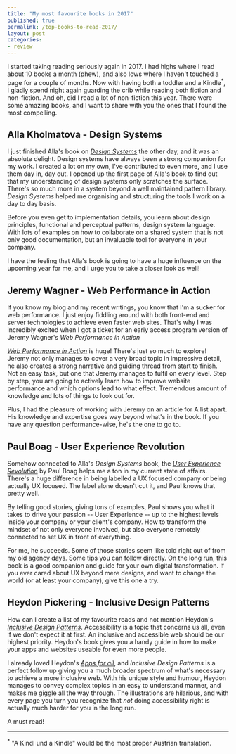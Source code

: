 ```yaml
---
title: "My most favourite books in 2017"
published: true
permalink: /top-books-to-read-2017/
layout: post
categories:
- review
---
```


I started taking reading seriously again in 2017. I had highs where I read about 10 books a month (phew), and also lows where I haven't touched a page for a couple of months. Now with having both a toddler and a Kindle<sup>*</sup>, I gladly spend night again guarding the crib while reading both fiction and non-fiction. And oh, did I read a lot of non-fiction this year. There were some amazing books, and I want to share with you the ones that I found the most compelling.

## Alla Kholmatova - Design Systems

I just finished Alla's book on <em>[Design Systems](http://designsystemsbook.com/)</em> the other day, and it was an absolute delight. Design systems have always been a strong companion for my work. I created a lot on my own, I've contributed to even more, and I use them day in, day out. I opened up the first page of Alla's book to find out that my understanding of design systems only scratches the surface. There's so much more in a system beyond a well maintained pattern library. <em>Design Systems</em> helped me organising and structuring the tools I work on a day to day basis.

Before you even get to implementation details, you learn about design principles, functional and perceptual patterns, design system language. With lots of examples on how to collaborate on a shared system that is not only good documentation, but an invaluable tool for everyone in your company.

I have the feeling that Alla's book is going to have a huge influence on the upcoming year for me, and I urge you to take a closer look as well!

## Jeremy Wagner - Web Performance in Action

If you know my blog and my recent writings, you know that I'm a sucker for web performance. I just enjoy fiddling around with both front-end and server technologies to achieve even faster web sites. That's why I was incredibly excited when I got a ticket for an early access program version of Jeremy Wagner's <em>Web Performance in Action</em>

<em>[Web Performance in Action](https://www.manning.com/books/web-performance-in-action)</em> is huge! There's just so much to explore! Jeremy not only manages to cover a very broad topic in impressive detail, he also creates a strong narrative and guiding thread from start to finish. Not an easy task, but one that Jeremy manages to fulfil on every level. Step by step, you are going to actively learn how to improve website performance and which options lead to what effect. Tremendous amount of knowledge and lots of things to look out for.

Plus, I had the pleasure of working with Jeremy on an article for A list apart. His knowledge and expertise goes way beyond what's in the book. If you have any question performance-wise, he's the one to go to.

## Paul Boag - User Experience Revolution

Somehow connected to Alla's <em>Design Systems</em> book, the <em>[User Experience Revolution](https://boagworld.com/books/user-experience-revolution/)</em> by Paul Boag helps me a ton in my current state of affairs. There's a huge difference in being labelled a UX focused company or being actually UX focused. The label alone doesn't cut it, and Paul knows that pretty well. 

By telling good stories, giving tons of examples, Paul shows you what it takes to drive your passion -- User Experience -- up to the highest levels inside your company or your client's company. How to transform the mindset of not only everyone involved, but also everyone remotely connected to set UX in front of everything.

For me, he succeeds. Some of those stories seem like told right out of from my old agency days. Some tips you can follow directly. On the long run, this book is a good companion and guide for your own digital transformation. If you ever cared about UX beyond mere designs, and want to change the world (or at least your company), give this one a try.

## Heydon Pickering - Inclusive Design Patterns

How can I create a list of my favourite reads and not mention Heydon's <em>[Inclusive Design Patterns](https://www.smashingmagazine.com/printed-books/inclusive-front-end-design-patterns/)</em>. Accessibility is a topic that concerns us all, even if we don't expect it at first. An inclusive and accessible web should be our highest priority. Heydon's book gives you a handy guide in how to make your apps and websites useable for even more people.

I already loved Heydon's <em>[Apps for all](https://www.smashingmagazine.com/ebooks/apps-for-all-coding-accessible-web-applications/)</em>, and <em>Inclusive Design Patterns</em> is a perfect follow up giving you a much broader spectrum of what's necessary to achieve a more inclusive web. With his unique style and humour, Heydon manages to convey complex topics in an easy to understand manner, and makes me giggle all the way through. The illustrations are hilarious, and with every page you turn you recognize that <em>not</em> doing accessibility right is actually much harder for you in the long run.

A must read!


---
<sup>*</sup> <span lang="de">"A Kindl und a Kindle"</span> would be the most proper Austrian translation.
